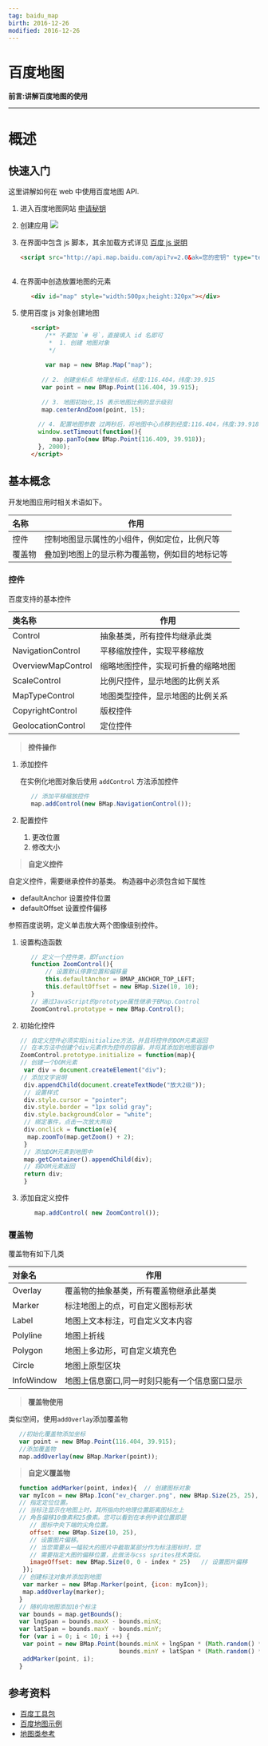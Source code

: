 ```yaml
---
tag: baidu_map      
birth: 2016-12-26      
modified: 2016-12-26      
---
```


# 百度地图


**前言:讲解百度地图的使用**

---

# 概述
## 快速入门
这里讲解如何在 web 中使用百度地图 API.
1. 进入百度地图网站 [申请秘钥](http://lbsyun.baidu.com/)
2. 创建应用 ![](./img/2016-12-26-baidu_map.jpg)
3. 在界面中包含 js 脚本，其余加载方式详见 [百度 js 说明](http://lbsyun.baidu.com/index.php?title=jspopular/guide/introduction#.E8.8E.B7.E5.8F.96JavaScript_API.E6.9C.8D.E5.8A.A1.E6.96.B9.E6.B3.95)

    ```html
    <script src="http://api.map.baidu.com/api?v=2.0&ak=您的密钥" type="text/javascript"></script>
        
    ```

4. 在界面中创造放置地图的元素
    
    ```html
       <div id="map" style="width:500px;height:320px"></div>  
    ```
5. 使用百度 js 对象创建地图
    ```html
       <script>
           /** 不要加 `# 号`，直接填入 id 名即可
            *  1. 创建 地图对象
            */
        
           var map = new BMap.Map("map"); 
          
          // 2. 创建坐标点 地理坐标点，经度:116.404，纬度:39.915
          var point = new BMap.Point(116.404, 39.915);          
          
          // 3. 地图初始化,15 表示地图比例的显示级别
          map.centerAndZoom(point, 15);
       
         // 4. 配置地图参数 过两秒后，将地图中心点移到经度:116.404，纬度:39.918 的地方 
         window.setTimeout(function(){  
             map.panTo(new BMap.Point(116.409, 39.918));    
         }, 2000);
       </script>     
    ```
    
## 基本概念
开发地图应用时相关术语如下。

| 名称   | 作用                                           |
| :----- | ---------------------------------------------- |
| 控件   | 控制地图显示属性的小组件，例如定位，比例尺等   |
| 覆盖物 | 叠加到地图上的显示称为覆盖物，例如目的地标记等 |



### 控件
百度支持的基本控件

| 类名称             | 作用                               |
| :----------------- | ---------------------------------- |
| Control            | 抽象基类，所有控件均继承此类       |
| NavigationControl  | 平移缩放控件，实现平移缩放         |
| OverviewMapControl | 缩略地图控件，实现可折叠的缩略地图 |
| ScaleControl       | 比例尺控件，显示地图的比例关系     |
| MapTypeControl     | 地图类型控件，显示地图的比例关系   |
| CopyrightControl   | 版权控件                           |
| GeolocationControl | 定位控件                           |

> **控件操作**

1. 添加控件

    在实例化地图对象后使用 `addControl` 方法添加控件
    ```js
       // 添加平移缩放控件
       map.addControl(new BMap.NavigationControl()); 
    ```

2. 配置控件
    1. 更改位置
    2. 修改大小
    
> **自定义控件**

自定义控件，需要继承控件的基类。
构造器中必须包含如下属性   

* defaultAnchor 设置控件位置
* defaultOffset 设置控件偏移

参照百度说明，定义单击放大两个图像级别控件。

1. 设置构造函数

    ```js
       // 定义一个控件类，即function    
       function ZoomControl(){    
           // 设置默认停靠位置和偏移量  
           this.defaultAnchor = BMAP_ANCHOR_TOP_LEFT;    
           this.defaultOffset = new BMap.Size(10, 10);    
       }    
       // 通过JavaScript的prototype属性继承于BMap.Control   
       ZoomControl.prototype = new BMap.Control(); 
    ```

2. 初始化控件
    
    ```js
    // 自定义控件必须实现initialize方法，并且将控件的DOM元素返回   
    // 在本方法中创建个div元素作为控件的容器，并将其添加到地图容器中   
    ZoomControl.prototype.initialize = function(map){    
    // 创建一个DOM元素   
     var div = document.createElement("div");    
    // 添加文字说明    
     div.appendChild(document.createTextNode("放大2级"));    
     // 设置样式    
     div.style.cursor = "pointer";    
     div.style.border = "1px solid gray";    
     div.style.backgroundColor = "white";    
     // 绑定事件，点击一次放大两级    
     div.onclick = function(e){  
      map.zoomTo(map.getZoom() + 2);    
     }    
     // 添加DOM元素到地图中   
     map.getContainer().appendChild(div);    
     // 将DOM元素返回  
     return div;    
     }    
    ```
    
3. 添加自定义控件

   ```js
       map.addControl( new ZoomControl()); 
   ``` 


### 覆盖物
覆盖物有如下几类

| 对象名     | 作用                                          |
| :--------- | --------------------------------------------- |
| Overlay    | 覆盖物的抽象基类，所有覆盖物继承此基类        |
| Marker     | 标注地图上的点，可自定义图标形状              |
| Label      | 地图上文本标注，可自定义文本内容              |
| Polyline   | 地图上折线                                    |
| Polygon    | 地图上多边形，可自定义填充色                  |
| Circle     | 地图上原型区块                                |
| InfoWindow | 地图上信息窗口,同一时刻只能有一个信息窗口显示 |
    
> **覆盖物使用**

类似空间，使用`addOverlay`添加覆盖物
```js
   //初始化覆盖物添加坐标
   var point = new BMap.Point(116.404, 39.915);    
   //添加覆盖物
   map.addOverlay(new BMap.Marker(point));   
```
   
> **自定义覆盖物**

```js
   function addMarker(point, index){  // 创建图标对象   
   var myIcon = new BMap.Icon("ev_charger.png", new BMap.Size(25, 25), {    
   // 指定定位位置。   
   // 当标注显示在地图上时，其所指向的地理位置距离图标左上    
   // 角各偏移10像素和25像素。您可以看到在本例中该位置即是   
      // 图标中央下端的尖角位置。    
      offset: new BMap.Size(10, 25),    
      // 设置图片偏移。   
      // 当您需要从一幅较大的图片中截取某部分作为标注图标时，您   
      // 需要指定大图的偏移位置，此做法与css sprites技术类似。    
      imageOffset: new BMap.Size(0, 0 - index * 25)   // 设置图片偏移    
    });      
   // 创建标注对象并添加到地图   
    var marker = new BMap.Marker(point, {icon: myIcon});    
    map.addOverlay(marker);    
   }    
   // 随机向地图添加10个标注    
   var bounds = map.getBounds();    
   var lngSpan = bounds.maxX - bounds.minX;    
   var latSpan = bounds.maxY - bounds.minY;    
   for (var i = 0; i < 10; i ++) {    
    var point = new BMap.Point(bounds.minX + lngSpan * (Math.random() * 0.7 + 0.15),    
                               bounds.minY + latSpan * (Math.random() * 0.7 + 0.15));    
    addMarker(point, i);    
   } 
```


## 参考资料 
* [百度工具包](http://lbsyun.baidu.com/index.php?title=open/library)   
* [百度地图示例](http://lbsyun.baidu.com/jsdemo.htm#c1_14)
* [地图类参考](http://wiki.lbsyun.baidu.com/cms/jsapi/reference/jsapi_reference.html) 

